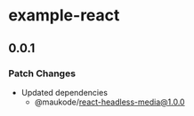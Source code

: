 # example-react

## 0.0.1

### Patch Changes

- Updated dependencies
  - @maukode/react-headless-media@1.0.0
